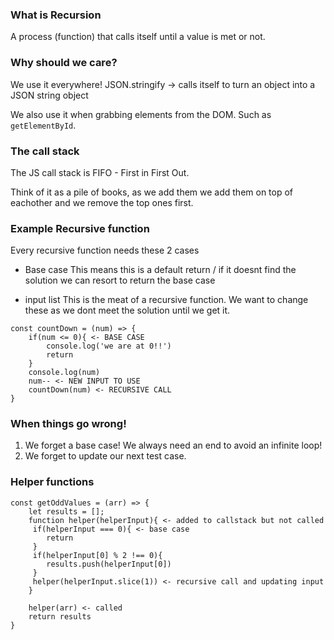 ### What is Recursion

A process (function) that calls itself until a value is met or not.

### Why should we care?

We use it everywhere! JSON.stringify -> calls itself to turn an object into a JSON string object

We also use it when grabbing elements from the DOM. Such as `getElementById`.

### The call stack

The JS call stack is FIFO - First in First Out.

Think of it as a pile of books, as we add them we add them on top of eachother and we remove the top ones first.

### Example Recursive function

Every recursive function needs these 2 cases

- Base case
  This means this is a default return / if it doesnt find the solution we can resort to return the base case

- input list
  This is the meat of a recursive function. We want to change these as we dont meet the solution until we get it.

```
const countDown = (num) => {
    if(num <= 0){ <- BASE CASE
        console.log('we are at 0!!')
        return
    }
    console.log(num)
    num-- <- NEW INPUT TO USE
    countDown(num) <- RECURSIVE CALL
}

```

### When things go wrong!

1. We forget a base case! We always need an end to avoid an infinite loop!
2. We forget to update our next test case.

### Helper functions

```
const getOddValues = (arr) => {
    let results = [];
    function helper(helperInput){ <- added to callstack but not called
     if(helperInput === 0){ <- base case
        return
     }
     if(helperInput[0] % 2 !== 0){
        results.push(helperInput[0])
     }
     helper(helperInput.slice(1)) <- recursive call and updating input
    }

    helper(arr) <- called
    return results
}
```

